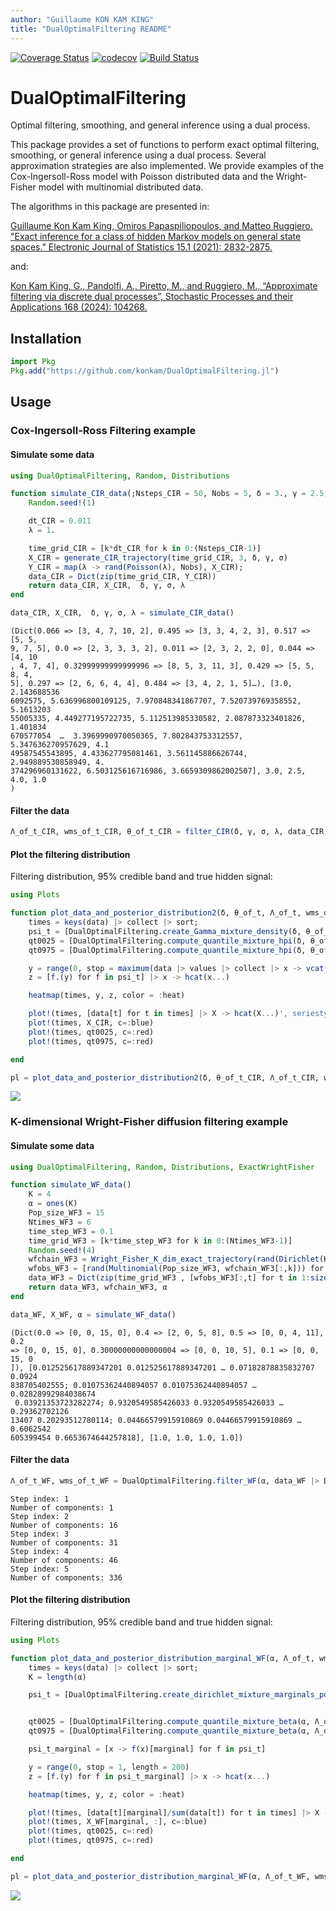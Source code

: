 ```yaml
---
author: "Guillaume KON KAM KING"
title: "DualOptimalFiltering README"
---
```




[![Coverage Status](https://coveralls.io/repos/github/konkam/DualOptimalFiltering.jl/badge.svg?branch=master)](https://coveralls.io/github/konkam/DualOptimalFiltering.jl?branch=master)
[![codecov](https://codecov.io/gh/konkam/DualOptimalFiltering.jl/branch/master/graph/badge.svg)](https://codecov.io/gh/konkam/DualOptimalFiltering.jl)
[![Build Status](https://travis-ci.org/konkam/DualOptimalFiltering.jl.svg?branch=master)](https://travis-ci.org/konkam/DualOptimalFiltering.jl.svg?branch=master)

# DualOptimalFiltering

Optimal filtering, smoothing, and general inference using a dual process.


This package provides a set of functions to perform exact optimal filtering, smoothing, or general inference using a dual process. Several approximation strategies are also implemented.
We provide examples of the Cox-Ingersoll-Ross model with Poisson distributed data and the Wright-Fisher model with multinomial distributed data.

The algorithms in this package are presented in:

[Guillaume Kon Kam King, Omiros Papaspiliopoulos, and Matteo Ruggiero. "Exact inference for a class of hidden Markov models on general state spaces." Electronic Journal of Statistics 15.1 (2021): 2832-2875.](https://projecteuclid.org/journals/electronic-journal-of-statistics/volume-15/issue-1/Exact-inference-for-a-class-of-hidden-Markov-models-on/10.1214/21-EJS1841.full)

 and:

 [Kon Kam King, G., Pandolfi, A., Piretto, M., and Ruggiero, M., “Approximate filtering via discrete dual processes”, Stochastic Processes and their Applications 168 (2024): 104268.](https://arxiv.org/abs/2310.00599)

## Installation

```julia
import Pkg
Pkg.add("https://github.com/konkam/DualOptimalFiltering.jl")
```



## Usage

### Cox-Ingersoll-Ross Filtering example

#### Simulate some data

```julia
using DualOptimalFiltering, Random, Distributions

function simulate_CIR_data(;Nsteps_CIR = 50, Nobs = 5, δ = 3., γ = 2.5, σ = 4.)
    Random.seed!(1)

    dt_CIR = 0.011
    λ = 1.

    time_grid_CIR = [k*dt_CIR for k in 0:(Nsteps_CIR-1)]
    X_CIR = generate_CIR_trajectory(time_grid_CIR, 3, δ, γ, σ)
    Y_CIR = map(λ -> rand(Poisson(λ), Nobs), X_CIR);
    data_CIR = Dict(zip(time_grid_CIR, Y_CIR))
    return data_CIR, X_CIR,  δ, γ, σ, λ
end

data_CIR, X_CIR,  δ, γ, σ, λ = simulate_CIR_data()
```

```
(Dict(0.066 => [3, 4, 7, 10, 2], 0.495 => [3, 3, 4, 2, 3], 0.517 => [5, 5, 
9, 7, 5], 0.0 => [2, 3, 3, 3, 2], 0.011 => [2, 3, 2, 2, 0], 0.044 => [4, 10
, 4, 7, 4], 0.32999999999999996 => [8, 5, 3, 11, 3], 0.429 => [5, 5, 8, 4, 
5], 0.297 => [2, 6, 6, 4, 4], 0.484 => [3, 4, 2, 1, 5]…), [3.0, 2.143688536
6092575, 5.636996800109125, 7.970848341867707, 7.520739769358552, 5.1613203
55005335, 4.449277195722735, 5.112513985330582, 2.087873323401826, 1.401834
670577054  …  3.3969990970050365, 7.802843753312557, 5.347636270957629, 4.1
49587545543895, 4.433627795081461, 3.561145886626744, 2.949889530858949, 4.
374296960131622, 6.503125616716986, 3.6659309862002507], 3.0, 2.5, 4.0, 1.0
)
```




#### Filter the data

```julia
Λ_of_t_CIR, wms_of_t_CIR, θ_of_t_CIR = filter_CIR(δ, γ, σ, λ, data_CIR; silence = true);
```




#### Plot the filtering distribution

Filtering distribution, 95% credible band and true hidden signal:


```julia
using Plots

function plot_data_and_posterior_distribution2(δ, θ_of_t, Λ_of_t, wms_of_t, data, X_CIR)
    times = keys(data) |> collect |> sort;
    psi_t = [DualOptimalFiltering.create_Gamma_mixture_density(δ, θ_of_t[t], Λ_of_t[t], wms_of_t[t]) for t in times];
    qt0025 = [DualOptimalFiltering.compute_quantile_mixture_hpi(δ, θ_of_t[t], Λ_of_t[t], wms_of_t[t], 0.025) for t in keys(data) |> collect |> sort];
    qt0975 = [DualOptimalFiltering.compute_quantile_mixture_hpi(δ, θ_of_t[t], Λ_of_t[t], wms_of_t[t], 0.975) for t in keys(data) |> collect |> sort];

    y = range(0, stop = maximum(data |> values |> collect |> x -> vcat(x...)), length = 200)
    z = [f.(y) for f in psi_t] |> x -> hcat(x...)

    heatmap(times, y, z, color = :heat)

    plot!(times, [data[t] for t in times] |> X -> hcat(X...)', seriestype=:scatter, c=:black, legend = false)
    plot!(times, X_CIR, c=:blue)
    plot!(times, qt0025, c=:red)
    plot!(times, qt0975, c=:red)

end

pl = plot_data_and_posterior_distribution2(δ, θ_of_t_CIR, Λ_of_t_CIR, wms_of_t_CIR, data_CIR, X_CIR)
```

![](figures/README_4_1.png)



### K-dimensional Wright-Fisher diffusion filtering example

#### Simulate some data

```julia
using DualOptimalFiltering, Random, Distributions, ExactWrightFisher

function simulate_WF_data()
    K = 4
    α = ones(K)
    Pop_size_WF3 = 15
    Ntimes_WF3 = 6
    time_step_WF3 = 0.1
    time_grid_WF3 = [k*time_step_WF3 for k in 0:(Ntimes_WF3-1)]
    Random.seed!(4)
    wfchain_WF3 = Wright_Fisher_K_dim_exact_trajectory(rand(Dirichlet(K,0.3)), time_grid_WF3[1:(end-1)], α)
    wfobs_WF3 = [rand(Multinomial(Pop_size_WF3, wfchain_WF3[:,k])) for k in 1:size(wfchain_WF3,2)] |> l -> hcat(l...)
    data_WF3 = Dict(zip(time_grid_WF3 , [wfobs_WF3[:,t] for t in 1:size(wfobs_WF3,2)]))
    return data_WF3, wfchain_WF3, α
end

data_WF, X_WF, α = simulate_WF_data()
```

```
(Dict(0.0 => [0, 0, 15, 0], 0.4 => [2, 0, 5, 8], 0.5 => [0, 0, 4, 11], 0.2 
=> [0, 0, 15, 0], 0.30000000000000004 => [0, 0, 10, 5], 0.1 => [0, 0, 15, 0
]), [0.012525617889347201 0.012525617889347201 … 0.07182878835832707 0.0924
838705402555; 0.01075362440894057 0.01075362440894057 … 0.02828992984038674
 0.03921353723282274; 0.9320549585426033 0.9320549585426033 … 0.29362702126
13407 0.20293512780114; 0.04466579915910869 0.04466579915910869 … 0.6062542
605399454 0.6653674644257818], [1.0, 1.0, 1.0, 1.0])
```




#### Filter the data

```julia
Λ_of_t_WF, wms_of_t_WF = DualOptimalFiltering.filter_WF(α, data_WF |> DualOptimalFiltering.prepare_WF_dat_1D_2D |> last; silence = false);
```

```
Step index: 1
Number of components: 1
Step index: 2
Number of components: 16
Step index: 3
Number of components: 31
Step index: 4
Number of components: 46
Step index: 5
Number of components: 336
```





#### Plot the filtering distribution

Filtering distribution, 95% credible band and true hidden signal:


```julia
using Plots

function plot_data_and_posterior_distribution_marginal_WF(α, Λ_of_t, wms_of_t, data, X_WF; marginal = 1)
    times = keys(data) |> collect |> sort;
    K = length(α)

    psi_t = [DualOptimalFiltering.create_dirichlet_mixture_marginals_pdf(α, Λ_of_t[t], wms_of_t[t]) for t in times];


    qt0025 = [DualOptimalFiltering.compute_quantile_mixture_beta(α, Λ_of_t[t], wms_of_t[t], 0.025; marginal = marginal) for t in times];
    qt0975 = [DualOptimalFiltering.compute_quantile_mixture_beta(α, Λ_of_t[t], wms_of_t[t], 0.975; marginal = marginal) for t in times];

    psi_t_marginal = [x -> f(x)[marginal] for f in psi_t]

    y = range(0, stop = 1, length = 200)
    z = [f.(y) for f in psi_t_marginal] |> x -> hcat(x...)

    heatmap(times, y, z, color = :heat)

    plot!(times, [data[t][marginal]/sum(data[t]) for t in times] |> X -> hcat(X...)', seriestype=:scatter, c=:black, legend = false)
    plot!(times, X_WF[marginal, :], c=:blue)
    plot!(times, qt0025, c=:red)
    plot!(times, qt0975, c=:red)

end

pl = plot_data_and_posterior_distribution_marginal_WF(α, Λ_of_t_WF, wms_of_t_WF, data_WF, X_WF; marginal = 3)
```

![](figures/README_7_1.png)
